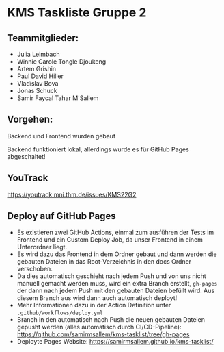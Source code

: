 # KMS Taskliste Gruppe 2

## Teammitglieder:

- Julia Leimbach
- Winnie Carole Tongle Djoukeng
- Artem Grishin
- Paul David Hiller
- Vladislav Bova
- Jonas Schuck
- Samir Faycal Tahar M'Sallem

## Vorgehen:


Backend und Frontend wurden gebaut

Backend funktioniert lokal, allerdings wurde es für GitHub Pages abgeschaltet!

## YouTrack

https://youtrack.mni.thm.de/issues/KMS22G2



## Deploy auf GitHub Pages

- Es existieren zwei GitHub Actions, einmal zum ausführen der Tests im Frontend und ein Custom Deploy Job, da unser Frontend in einem Unterordner liegt.
- Es wird dazu das Frontend in dem Ordner gebaut und dann werden die gebauten Dateien in das Root-Verzeichnis in den docs Ordner verschoben.
- Da dies automatisch geschieht nach jedem Push und von uns nicht manuell gemacht werden muss, wird ein extra Branch erstellt, `gh-pages` der dann nach jedem Push mit den gebauten Dateien befüllt wird. Aus diesem Branch aus wird dann auch automatisch deployt!
- Mehr Informationen dazu in der Action Definition unter `.github/workflows/deploy.yml`
- Branch in den automatisch nach Push die neuen gebauten Dateien gepusht werden (alles automatisch durch CI/CD-Pipeline): https://github.com/samirmsallem/kms-tasklist/tree/gh-pages
- Deployte Pages Website: https://samirmsallem.github.io/kms-tasklist/
